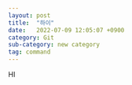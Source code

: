 ```yaml
---
layout: post
title:  "하이"
date:   2022-07-09 12:05:07 +0900
category: Git
sub-category: new category
tag: command
---
```


HI
